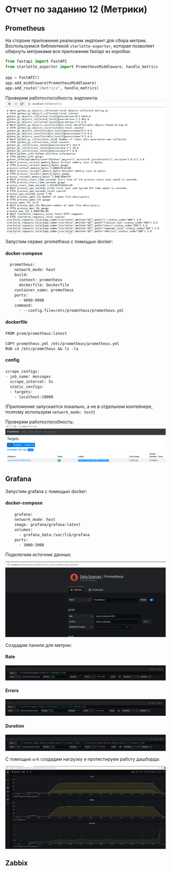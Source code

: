 # Отчет по заданию 12 (Метрики)

## Prometheus

На стороне приложения реализуем эндпоинт для сбора метрик. Воспользуемся библиотекой `starlette-exporter`, которая
позволяет обернуть метриками все приложение fastapi из коробки:

```python
from fastapi import FastAPI
from starlette_exporter import PrometheusMiddleware, handle_metrics

app = FastAPI()
app.add_middleware(PrometheusMiddleware)
app.add_route("/metrics", handle_metrics)
```

Проверим работоспособность эндпоинта:
![](./images/metrics/raw_metrics.png)

Запустим сервис prometheus с помощью docker:

#### docker-compose

```
  prometheus:
    network_mode: host
    build:
      context: prometheus
      dockerfile: Dockerfile
    container_name: prometheus
    ports:
      - 9090:9090
    command:
      - --config.file=/etc/prometheus/prometheus.yml
```

#### dockerfile

```
FROM prom/prometheus:latest

COPY prometheus.yml /etc/prometheus/prometheus.yml
RUN cd /etc/prometheus && ls -la
```

#### config

```
scrape_configs:
- job_name: messages
  scrape_interval: 5s
  static_configs:
  - targets:
    - localhost:10000
```

(Приложение запускается локально, а не в отдельном контейнере, поэтому используем `network_mode: host`)

Проверим работоспособность:
![](./images/metrics/prometheus.png)

## Grafana

Запустим grafana с помощью docker:

#### docker-compose

```
    grafana:
    network_mode: host
    image: grafana/grafana:latest
    volumes:
      - grafana_data:/var/lib/grafana
    ports:
      - 3000:3000
```

Подключим источник данных:

![](./images/metrics/create_data_source.png)

Создадим панели для метрик:

#### Rate

![](./images/metrics/rate_panel.png)

#### Errors

![](./images/metrics/errors_panel.png)

#### Duration

![](./images/metrics/duration_panel.png)

С помощью `wrk` создадим нагрузку и протестируем работу дашборда:

![](./images/metrics/dashboard.png)


## Zabbix
